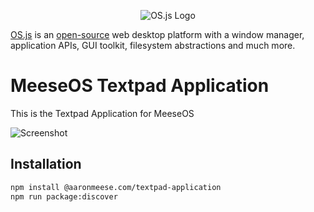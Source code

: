 <p align="center">
  <img alt="OS.js Logo" src="https://raw.githubusercontent.com/os-js/gfx/master/logo-big.png" />
</p>

[OS.js](https://www.os-js.org/) is an [open-source](https://raw.githubusercontent.com/os-js/OS.js/master/LICENSE) web desktop platform with a window manager, application APIs, GUI toolkit, filesystem abstractions and much more.

# MeeseOS Textpad Application

This is the Textpad Application for MeeseOS

![Screenshot](https://raw.githubusercontent.com/os-js/osjs-textpad-application/master/screenshot.png)

## Installation

```bash
npm install @aaronmeese.com/textpad-application
npm run package:discover
```
